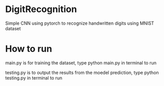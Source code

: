 # DigitRecognition
Simple CNN using pytorch to recognize handwritten digits using MNIST dataset

# How to run

main.py is for training the dataset, type python main.py in terminal to run

testing.py is to output the results from the moedel prediction, type python testing.py in terminal to run
